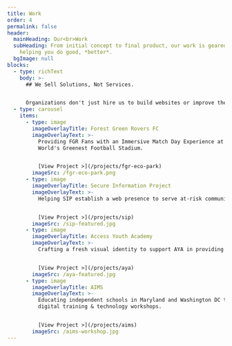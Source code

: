```yaml
---
title: Work
order: 4
permalink: false
header:
  mainHeading: Our<br>Work
  subHeading: From initial concept to final product, our work is geared toward
    helping you do good, *better*.
  bgImage: null
blocks:
  - type: richText
    body: >-
      ## We Sell Solutions, Not Services.


      Organizations don't just hire us to build websites or improve their brand. They partner with us to fix pain points, improve outcomes, and drive *real* results. Check out some of our previous work to get an idea of our capabilities and creativity.
  - type: carousel
    items:
      - type: image
        imageOverlayTitle: Forest Green Rovers FC
        imageOverlayText: >-
          Providing FGR Fans with an Immersive Match Day Experience at the
          World's Greenest Football Stadium.


          [View Project >](/projects/fgr-eco-park)
        imageSrc: /fgr-eco-park.png
      - type: image
        imageOverlayTitle: Secure Information Project
        imageOverlayText: >-
          Helping SIP establish a web presence to serve at-risk communities in Philadelphia and beyond.


          [View Project >](/projects/sip)
        imageSrc: /sip-featured.jpg
      - type: image
        imageOverlayTitle: Access Youth Academy
        imageOverlayText: >-
          Crafting a fresh visual identity to support AYA in providing academic mentorship and urban squash.


          [View Project >](/projects/aya)
        imageSrc: /aya-featured.jpg
      - type: image
        imageOverlayTitle: AIMS
        imageOverlayText: >-
          Educating independent schools in Maryland and Washington DC through
          digital training & technology workshops.


          [View Project >](/projects/aims)
        imageSrc: /aims-workshop.jpg
---
```

